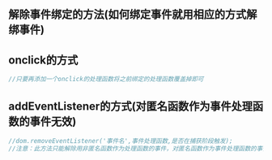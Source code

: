 ## 解除事件绑定的方法(如何绑定事件就用相应的方式解绑事件)

## onclick的方式

```js
//只要再添加一个onclick的处理函数将之前绑定的处理函数覆盖掉即可
```

## addEventListener的方式(**对匿名函数作为事件处理函数的事件无效**)

```js
//dom.removeEventListener('事件名',事件处理函数,是否在捕获阶段触发);
//注意：此方法只能解除用非匿名函数作为处理函数的事件，对匿名函数作为事件处理函数的事件无效。
```

